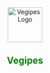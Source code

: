 <!-- Intestazione -->
<div align='center' id='top'>
<div>
<img src='../public/facicon.png' alt='Vegipes Logo' width = '80'>
<h2 style='color: green'>Vegipes</h2>
</div>

